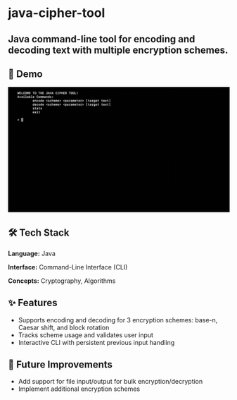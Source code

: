 # java-cipher-tool
Java command-line tool for encoding and decoding text with multiple encryption schemes.
---

## 🎥 Demo
![App Demo](ciphertooldemo.gif)

## 🛠️ Tech Stack
**Language:** Java

**Interface:** Command-Line Interface (CLI)

**Concepts:** Cryptography, Algorithms

## ✨ Features
- Supports encoding and decoding for 3 encryption schemes: base-n, Caesar shift, and block rotation
- Tracks scheme usage and validates user input
- Interactive CLI with persistent previous input handling

## 🔮 Future Improvements
- Add support for file input/output for bulk encryption/decryption
- Implement additional encryption schemes
